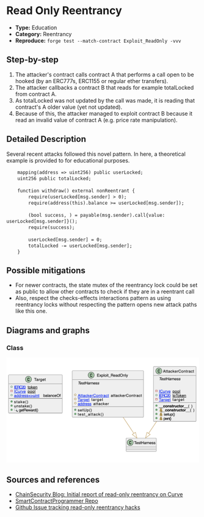 # Read Only Reentrancy
- **Type:** Education
- **Category:** Reentrancy
- **Reproduce:** `forge test --match-contract Exploit_ReadOnly -vvv`

## Step-by-step 
1) The attacker's contract calls contract A that performs a call open to be hooked (by an ERC777s, ERC1155 or regular ether transfers).
2) The attacker callbacks a contract B that reads for example totalLocked from contract A.
3) As totalLocked was not updated by the call was made, it is reading that contract's A older value (yet not updated).
4) Because of this, the attacker managed to exploit contract B because it read an invalid value of contract A (e.g. price rate manipulation).


## Detailed Description
Several recent attacks followed this novel pattern. In here, a theoretical example is provided to for educational purposes.

```solidity
    mapping(address => uint256) public userLocked;
    uint256 public totalLocked;

    function withdraw() external nonReentrant {
        require(userLocked[msg.sender] > 0);
        require(address(this).balance >= userLocked[msg.sender]);

        (bool success, ) = payable(msg.sender).call{value: userLocked[msg.sender]}();
        require(success);

        userLocked[msg.sender] = 0;
        totalLocked -= userLocked[msg.sender];
    }
```

## Possible mitigations
- For newer contracts, the state mutex of the reentrancy lock could be set as public to allow other contracts to check if they are in a reentrant call
- Also, respect the checks-effects interactions pattern as using reentrancy locks without respecting the pattern opens new attack paths like this one. 

## Diagrams and graphs

### Class

![class](readonly.png)

## Sources and references
- [ChainSecurity Blog: Initial report of read-only reentrancy on Curve](https://chainsecurity.com/curve-lp-oracle-manipulation-post-mortem/)
- [SmartContractProgrammer Repo](https://github.com/stakewithus/defi-by-example/blob/main/read-only-reentrancy/src/Hack.sol)
- [Github Issue tracking read-only reentrancy hacks](https://github.com/coinspect/learn-evm-attacks/issues/43)
